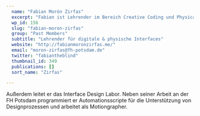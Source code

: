 ```yaml
---
  name: "Fabian Morón Zirfas"
  excerpt: "Fabian ist Lehrender im Bereich Creative Coding und Physical Computing an der Fachhochschule Potsdam."
  wp_id: 156
  slug: "fabian-moron-zirfas"
  group: "Past Members"
  subtitle: "Lehrender für digitale & physische Interfaces"
  website: "http://fabianmoronzirfas.me/"
  email: "moron-zirfas@fh-potsdam.de"
  twitter: "fabiantheblind"
  thumbnail_id: 349
  publications: []
  sort_name: "Zirfas"

---
```

Außerdem leitet er das Interface Design Labor. Neben seiner Arbeit an der FH Potsdam programmiert er Automationsscripte für die Unterstützung von Designprozessen und arbeitet als Motiongrapher.
